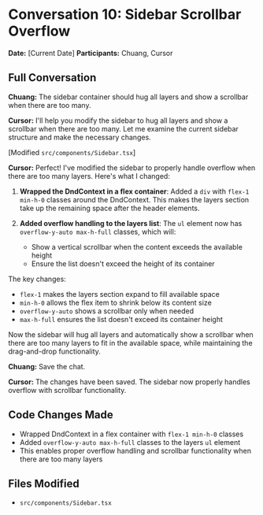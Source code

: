 # Conversation 10: Sidebar Scrollbar Overflow

**Date:** [Current Date]
**Participants:** Chuang, Cursor

## Full Conversation

**Chuang:** The sidebar container should hug all layers and show a scrollbar when there are too many.

**Cursor:** I'll help you modify the sidebar to hug all layers and show a scrollbar when there are too many. Let me examine the current sidebar structure and make the necessary changes.

[Modified `src/components/Sidebar.tsx`]

**Cursor:** Perfect! I've modified the sidebar to properly handle overflow when there are too many layers. Here's what I changed:

1. **Wrapped the DndContext in a flex container**: Added a `div` with `flex-1 min-h-0` classes around the DndContext. This makes the layers section take up the remaining space after the header elements.

2. **Added overflow handling to the layers list**: The `ul` element now has `overflow-y-auto max-h-full` classes, which will:
   - Show a vertical scrollbar when the content exceeds the available height
   - Ensure the list doesn't exceed the height of its container

The key changes:
- `flex-1` makes the layers section expand to fill available space
- `min-h-0` allows the flex item to shrink below its content size
- `overflow-y-auto` shows a scrollbar only when needed
- `max-h-full` ensures the list doesn't exceed its container height

Now the sidebar will hug all layers and automatically show a scrollbar when there are too many layers to fit in the available space, while maintaining the drag-and-drop functionality.

**Chuang:** Save the chat.

**Cursor:** The changes have been saved. The sidebar now properly handles overflow with scrollbar functionality.

## Code Changes Made
- Wrapped DndContext in a flex container with `flex-1 min-h-0` classes
- Added `overflow-y-auto max-h-full` classes to the layers `ul` element
- This enables proper overflow handling and scrollbar functionality when there are too many layers

## Files Modified
- `src/components/Sidebar.tsx` 